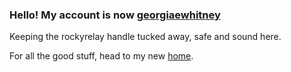 ### Hello! My account is now [georgiaewhitney](https://github.com/georgiaewhitney)

Keeping the rockyrelay handle tucked away, safe and sound here. 

For all the good stuff, head to my new [home](https://github.com/georgiaewhitney). 

